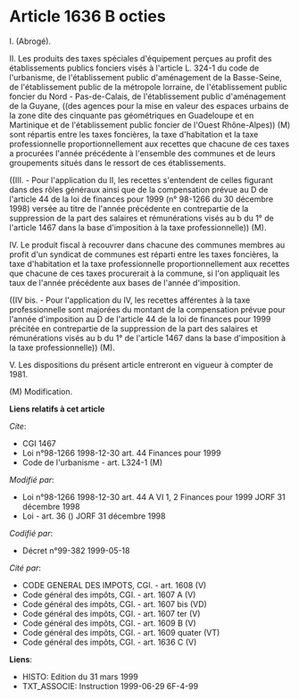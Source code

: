 # Article 1636 B octies

I. (Abrogé).

II. Les produits des taxes spéciales d'équipement perçues au profit des établissements publics fonciers visés à l'article L.
324-1 du code de l'urbanisme, de l'établissement public d'aménagement de la Basse-Seine, de l'établissement public de la
métropole lorraine, de l'établissement public foncier du Nord - Pas-de-Calais, de l'établissement public d'aménagement de la
Guyane, ((des agences pour la mise en valeur des espaces urbains de la zone dite des cinquante pas géométriques en Guadeloupe
et en Martinique et de l'établissement public foncier de l'Ouest Rhône-Alpes)) (M) sont répartis entre les taxes foncières,
la taxe d'habitation et la taxe professionnelle proportionnellement aux recettes que chacune de ces taxes a procurées l'année
précédente à l'ensemble des communes et de leurs groupements situés dans le ressort de ces établissements.

((III. - Pour l'application du II, les recettes s'entendent de celles figurant dans des rôles généraux ainsi que de la
compensation prévue au D de l'article 44 de la loi de finances pour 1999 (n° 98-1266 du 30 décembre 1998) versée au titre de
l'année précédente en contrepartie de la suppression de la part des salaires et rémunérations visés au b du 1° de l'article
1467 dans la base d'imposition à la taxe professionnelle)) (M).

IV. Le produit fiscal à recouvrer dans chacune des communes membres au profit d'un syndicat de communes est réparti entre les
taxes foncières, la taxe d'habitation et la taxe professionnelle proportionnellement aux recettes que chacune de ces taxes
procurerait à la commune, si l'on appliquait les taux de l'année précédente aux bases de l'année d'imposition.

((IV bis. - Pour l'application du IV, les recettes afférentes à la taxe professionnelle sont majorées du montant de la
compensation prévue pour l'année d'imposition au D de l'article 44 de la loi de finances pour 1999 précitée en contrepartie
de la suppression de la part des salaires et rémunérations visés au b du 1° de l'article 1467 dans la base d'imposition à la
taxe professionnelle)) (M).

V. Les dispositions du présent article entreront en vigueur à compter de 1981.

(M) Modification.

**Liens relatifs à cet article**

_Cite_:

  - CGI 1467
  - Loi n°98-1266 1998-12-30 art. 44 Finances pour 1999
  - Code de l'urbanisme - art. L324-1 (M)

_Modifié par_:

  - Loi n°98-1266 1998-12-30 art. 44 A VI 1, 2 Finances pour 1999 JORF 31 décembre 1998
  - Loi - art. 36 () JORF 31 décembre 1998

_Codifié par_:

  - Décret n°99-382 1999-05-18

_Cité par_:

  - CODE GENERAL DES IMPOTS, CGI. - art. 1608 (V)
  - Code général des impôts, CGI. - art. 1607 A (V)
  - Code général des impôts, CGI. - art. 1607 bis (VD)
  - Code général des impôts, CGI. - art. 1607 ter (V)
  - Code général des impôts, CGI. - art. 1609 B (V)
  - Code général des impôts, CGI. - art. 1609 quater (VT)
  - Code général des impôts, CGI. - art. 1636 C (V)

**Liens**:

  - HISTO: Edition du 31 mars 1999
  - TXT_ASSOCIE: Instruction 1999-06-29 6F-4-99
